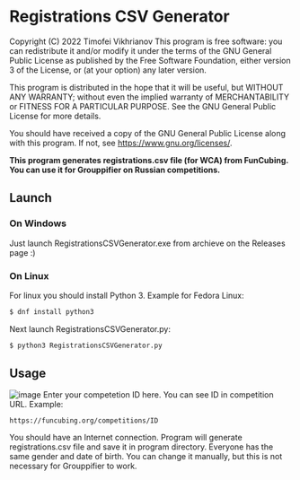 # Registrations CSV Generator

Copyright (C) 2022  Timofei Vikhrianov
This program is free software: you can redistribute it and/or modify it under the terms of the GNU General Public License as published by the Free Software Foundation, either version 3 of the License, or (at your option) any later version.

This program is distributed in the hope that it will be useful, but WITHOUT ANY WARRANTY; without even the implied warranty of MERCHANTABILITY or FITNESS FOR A PARTICULAR PURPOSE.  See the GNU General Public License for more details.

You should have received a copy of the GNU General Public License
along with this program.  If not, see <https://www.gnu.org/licenses/>.

__This program generates registrations.csv file (for WCA) from FunCubing. You can use it for Grouppifier on Russian competitions.__

## Launch
### On Windows
Just launch RegistrationsCSVGenerator.exe from archieve on the Releases page :)

### On Linux
For linux you should install Python 3. Example for Fedora Linux:
```bash
$ dnf install python3
```
Next launch RegistrationsCSVGenerator.py:
```bash
$ python3 RegistrationsCSVGenerator.py
```

## Usage
![image](https://user-images.githubusercontent.com/52562657/186472149-7fa94ae0-d934-47bf-90a5-e22bbe0862df.png)
Enter your competetion ID here. You can see ID in competition URL. Example:
```
https://funcubing.org/competitions/ID
```
You should have an Internet connection. 
Program will generate registrations.csv file and save it in program directory. 
Everyone has the same gender and date of birth. You can change it manually, but this is not necessary for Grouppifier to work.
